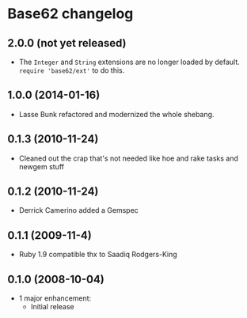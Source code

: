 # Base62 changelog

## 2.0.0 (not yet released)

* The `Integer` and `String` extensions are no longer loaded by default. `require 'base62/ext'` to do this.

## 1.0.0 (2014-01-16)

* Lasse Bunk refactored and modernized the whole shebang.

## 0.1.3 (2010-11-24)

* Cleaned out the crap that's not needed like hoe and rake tasks and newgem stuff

## 0.1.2 (2010-11-24)

* Derrick Camerino added a Gemspec

## 0.1.1 (2009-11-4)

* Ruby 1.9 compatible thx to Saadiq Rodgers-King

## 0.1.0 (2008-10-04)

* 1 major enhancement:
  * Initial release
